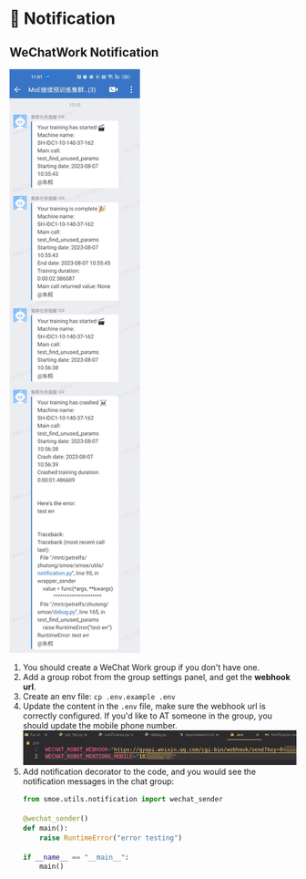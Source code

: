 # 💬 Notification

## WeChatWork Notification

![WeChatWork Notification Example](imgs/wechat-notification.jpg)

1. You should create a WeChat Work group if you don't have one.
2. Add a group robot from the group settings panel, and get the **webhook url**.
3. Create an env file: `cp .env.example .env`
4. Update the content in the `.env` file, make sure the webhook url is correctly configured. If you'd like to AT someone in the group, you should update the mobile phone number.
   ![Configuration](imgs/wechat-notification-config.png)
5. Add notification decorator to the code, and you would see the notification messages in the chat group:
    ```python
    from smoe.utils.notification import wechat_sender

    @wechat_sender()
    def main():
        raise RuntimeError("error testing")

    if __name__ == "__main__":
        main()
    ```
